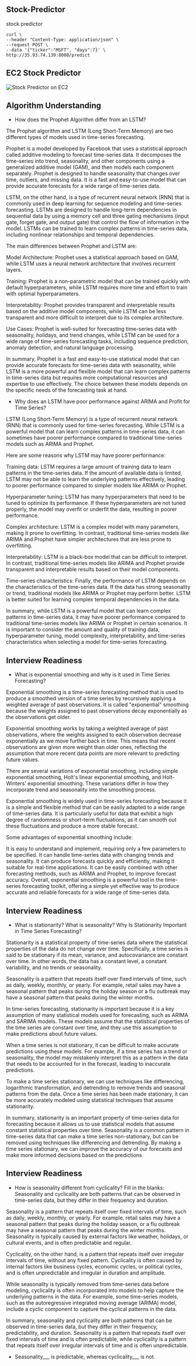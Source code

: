 ## Stock-Predictor
stock predictor

```
curl \
--header "Content-Type: application/json" \
--request POST \
--data '{"ticker":"MSFT", "days":7}' \
http://35.93.74.139:8000/predict

```

## EC2 Stock Predictor
![Stock Predictor on EC2](https://github.com/ArsalanLodhiCA/stock-predictor/edit/main/ec2-stock-predictor.png)

## Algorithm Understanding

* How does the Prophet Algorithm differ from an LSTM?

The Prophet algorithm and LSTM (Long Short-Term Memory) are two different types of models used in time-series forecasting.

Prophet is a model developed by Facebook that uses a statistical approach called additive modeling to forecast time-series data. It decomposes the time-series into trend, seasonality, and other components using a generalized additive model (GAM), and then models each component separately. Prophet is designed to handle seasonality that changes over time, outliers, and missing data. It is a fast and easy-to-use model that can provide accurate forecasts for a wide range of time-series data.

LSTM, on the other hand, is a type of recurrent neural network (RNN) that is commonly used in deep learning for sequence modeling and time-series forecasting. LSTMs are designed to handle long-term dependencies in sequential data by using a memory cell and three gating mechanisms (input gate, forget gate, and output gate) that control the flow of information in the model. LSTMs can be trained to learn complex patterns in time-series data, including nonlinear relationships and temporal dependencies.

The main differences between Prophet and LSTM are:

Model Architecture: Prophet uses a statistical approach based on GAM, while LSTM uses a neural network architecture that involves recurrent layers.

Training: Prophet is a non-parametric model that can be trained quickly with default hyperparameters, while LSTM requires more time and effort to train with optimal hyperparameters.

Interpretability: Prophet provides transparent and interpretable results based on the additive model components, while LSTM can be less transparent and more difficult to interpret due to its complex architecture.

Use Cases: Prophet is well-suited for forecasting time-series data with seasonality, holidays, and trend changes, while LSTM can be used for a wide range of time-series forecasting tasks, including sequence prediction, anomaly detection, and natural language processing.

In summary, Prophet is a fast and easy-to-use statistical model that can provide accurate forecasts for time-series data with seasonality, while LSTM is a more powerful and flexible model that can learn complex patterns in time-series data but requires more computational resources and expertise to use effectively. The choice between these models depends on the specific needs of the forecasting task at hand.

* Why does an LSTM have poor performance against ARIMA and Profit for Time Series?

LSTM (Long Short-Term Memory) is a type of recurrent neural network (RNN) that is commonly used for time-series forecasting. While LSTM is a powerful model that can learn complex patterns in time-series data, it can sometimes have poorer performance compared to traditional time-series models such as ARIMA and Prophet.

Here are some reasons why LSTM may have poorer performance:

Training data: LSTM requires a large amount of training data to learn patterns in the time-series data. If the amount of available data is limited, LSTM may not be able to learn the underlying patterns effectively, leading to poorer performance compared to simpler models like ARIMA or Prophet.

Hyperparameter tuning: LSTM has many hyperparameters that need to be tuned to optimize its performance. If these hyperparameters are not tuned properly, the model may overfit or underfit the data, resulting in poorer performance.

Complex architecture: LSTM is a complex model with many parameters, making it prone to overfitting. In contrast, traditional time-series models like ARIMA and Prophet have simpler architectures that are less prone to overfitting.

Interpretability: LSTM is a black-box model that can be difficult to interpret. In contrast, traditional time-series models like ARIMA and Prophet provide transparent and interpretable results based on their model components.

Time-series characteristics: Finally, the performance of LSTM depends on the characteristics of the time-series data. If the data has strong seasonality or trend, traditional models like ARIMA or Prophet may perform better. LSTM is better suited for learning complex temporal dependencies in the data.

In summary, while LSTM is a powerful model that can learn complex patterns in time-series data, it may have poorer performance compared to traditional time-series models like ARIMA or Prophet in certain scenarios. It is important to consider the amount and quality of training data, hyperparameter tuning, model complexity, interpretability, and time-series characteristics when selecting a model for time-series forecasting.

## Interview Readiness
* What is exponential smoothing and why is it used in Time Series Forecasting?

Exponential smoothing is a time-series forecasting method that is used to produce a smoothed version of a time series by recursively applying a weighted average of past observations. It is called "exponential" smoothing because the weights assigned to past observations decay exponentially as the observations get older.

Exponential smoothing works by taking a weighted average of past observations, where the weights assigned to each observation decrease exponentially as we move further back in time. This means that recent observations are given more weight than older ones, reflecting the assumption that more recent data points are more relevant to predicting future values.

There are several variations of exponential smoothing, including simple exponential smoothing, Holt's linear exponential smoothing, and Holt-Winters' exponential smoothing. These variations differ in how they incorporate trend and seasonality into the smoothing process.

Exponential smoothing is widely used in time-series forecasting because it is a simple and flexible method that can be easily adapted to a wide range of time-series data. It is particularly useful for data that exhibit a high degree of randomness or short-term fluctuations, as it can smooth out these fluctuations and produce a more stable forecast.

Some advantages of exponential smoothing include:

It is easy to understand and implement, requiring only a few parameters to be specified.
It can handle time-series data with changing trends and seasonality.
It can produce forecasts quickly and efficiently, making it suitable for real-time applications.
It can be easily combined with other forecasting methods, such as ARIMA and Prophet, to improve forecast accuracy.
Overall, exponential smoothing is a powerful tool in the time-series forecasting toolkit, offering a simple yet effective way to produce accurate and reliable forecasts for a wide range of time-series data.

## Interview Readiness
* What is stationarity? What is seasonality? Why Is Stationarity Important in Time Series Forecasting?

Stationarity is a statistical property of time-series data where the statistical properties of the data do not change over time. Specifically, a time series is said to be stationary if its mean, variance, and autocovariance are constant over time. In other words, the data has a constant level, a constant variability, and no trends or seasonality.

Seasonality is a pattern that repeats itself over fixed intervals of time, such as daily, weekly, monthly, or yearly. For example, retail sales may have a seasonal pattern that peaks during the holiday season or a flu outbreak may have a seasonal pattern that peaks during the winter months.

In time-series forecasting, stationarity is important because it is a key assumption of many statistical models used for forecasting, such as ARIMA and SARIMA models. These models assume that the statistical properties of the time series are constant over time, and they use this assumption to make predictions about future values.

When a time series is not stationary, it can be difficult to make accurate predictions using these models. For example, if a time series has a trend or seasonality, the model may mistakenly interpret this as a pattern in the data that needs to be accounted for in the forecast, leading to inaccurate predictions.

To make a time series stationary, we can use techniques like differencing, logarithmic transformation, and detrending to remove trends and seasonal patterns from the data. Once a time series has been made stationary, it can be more accurately modeled using statistical techniques that assume stationarity.

In summary, stationarity is an important property of time-series data for forecasting because it allows us to use statistical models that assume constant statistical properties over time. Seasonality is a common pattern in time-series data that can make a time series non-stationary, but can be removed using techniques like differencing and detrending. By making a time series stationary, we can improve the accuracy of our forecasts and make more informed decisions based on the predictions

## Interview Readiness

* How is seasonality different from cyclicality? Fill in the blanks:
Seasonality and cyclicality are both patterns that can be observed in time-series data, but they differ in their frequency and duration.

Seasonality is a pattern that repeats itself over fixed intervals of time, such as daily, weekly, monthly, or yearly. For example, retail sales may have a seasonal pattern that peaks during the holiday season, or a flu outbreak may have a seasonal pattern that peaks during the winter months. Seasonality is typically caused by external factors like weather, holidays, or cultural events, and is often predictable and regular.

Cyclicality, on the other hand, is a pattern that repeats itself over irregular intervals of time, without any fixed pattern. Cyclicality is often caused by internal factors like business cycles, economic cycles, or political cycles, and is often unpredictable and irregular in duration and amplitude.

While seasonality is typically removed from time-series data before modeling, cyclicality is often incorporated into models to help capture the underlying patterns in the data. For example, some time-series models, such as the autoregressive integrated moving average (ARIMA) model, include a cyclic component to capture the cyclical patterns in the data.

In summary, seasonality and cyclicality are both patterns that can be observed in time-series data, but they differ in their frequency, predictability, and duration. Seasonality is a pattern that repeats itself over fixed intervals of time and is often predictable, while cyclicality is a pattern that repeats itself over irregular intervals of time and is often unpredictable.


* Seasonality___ is predictable, whereas cyclicality___ is not.



